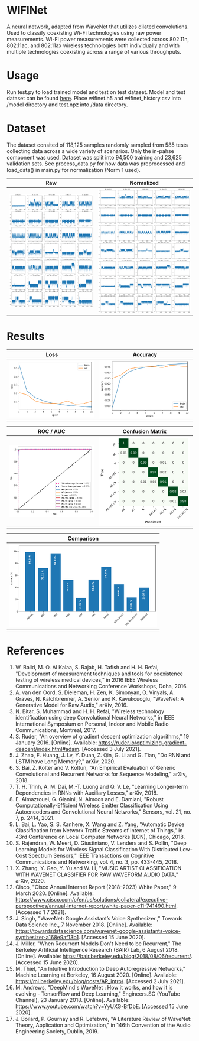 # WIFINet
A neural network, adapted from WaveNet that utilizes dilated convolutions.
Used to classify coexisting Wi-Fi technologies using raw power measurements.
Wi-Fi power measurements were collected across 802.11n, 802.11ac, and 802.11ax wireless technologies both individually and with multiple technologies coexisting across a range of various throughputs.

# Usage
Run test.py to load trained model and test on test dataset.
Model and test dataset can be found [here](https://drive.google.com/drive/folders/1lxk85Lu7JByLs4hyXY3XmtLsCEkX1d7u?usp=sharing).
Place wifinet.h5 and wifinet_history.csv into /model directory and test.npz into /data directory.

# Dataset
The dataset consited of 118,125 samples randomly sampled from 585 tests collecting data across a wide variety of scenarios. Only the in-pahse component was used. Dataset was split into 94,500 training and 23,625 validation sets. See process_data.py for how data was preprocessed and load_data() in main.py for normalization (Norm 1 used).

| Raw               | Normalized        |
| ----------------- | ----------------- |
|<img src=images/samples_raw.png width="400">|<img src=images/samples_normalized1.png width="400">|



# Results
| Loss              | Accuracy          |
| ----------------- | ----------------- |
|<img src=images/wifinet_loss.png width="400">|<img src=images/wifinet_acc.png width="400">|

| ROC / AUC         | Confusion Matrix  |
| ----------------- | ----------------- |
|<img src=images/wifinet_roc.png width="400">|<img src=images/wifinet_cf.png width="400">|

| Comparison        |
| ----------------- |
|<img src=images/val_accuracy.png width="400">|

# References
1. W. Balid, M. O. Al Kalaa, S. Rajab, H. Tafish and H. H. Refai, "Development of measurement techniques and tools for coexistence testing of wireless medical devices," in 2016 IEEE Wireless Communications and Networking Conference Workshops, Doha, 2016. 
2. A. van den Oord, S. Dieleman, H. Zen, K. Simonyan, O. Vinyals, A. Graves, N. Kalchbrenner, A. Senior and K. Kavukcuoglu, "WaveNet: A Generative Model for Raw Audio," arXiv, 2016. 
3. N. Bitar, S. Muhammad and H. H. Refai, "Wireless technology identification using deep Convolutional Neural Networks," in IEEE International Symposium on Personal, Indoor and Mobile Radio Communications, Montreal, 2017. 
4. S. Ruder, "An overview of gradient descent optimization algorithms," 19 January 2016. [Online]. Available: https://ruder.io/optimizing-gradient-descent/index.html#adam. [Accessed 3 July 2021].
5. J. Zhao, F. Huang, J. Lv, Y. Duan, Z. Qin, G. Li and G. Tian, "Do RNN and LSTM have Long Memory?," arXiv, 2020. 
6. S. Bai, Z. Kolter and V. Koltun, "An Empirical Evaluation of Generic Convolutional and Recurrent Networks for Sequence Modeling," arXiv, 2018. 
7. T. H. Trinh, A. M. Dai, M.-T. Luong and Q. V. Le, "Learning Longer-term Dependencies in RNNs with Auxiliary Losses," arXiv, 2018. 
8. E. Almazrouei, G. Gianini, N. Almoos and E. Damiani, "Robust Computationally-Efficient Wireless Emitter Classification Using Autoencoders and Convolutional Neural Networks," Sensors, vol. 21, no. 7, p. 2414, 2021. 
9. L. Bai, L. Yao, S. S. Kanhere, X. Wang and Z. Yang, "Automatic Device Classification from Network Traffic Streams of Internet of Things," in 43rd Conference on Local Computer Networks (LCN), Chicago, 2018. 
10. S. Rajendran, W. Meert, D. Giustiniano, V. Lenders and S. Pollin, "Deep Learning Models for Wireless Signal Classification With Distributed Low-Cost Spectrum Sensors," IEEE Transactions on Cognitive Communications and Networking, vol. 4, no. 3, pp. 433-445, 2018. 
11. X. Zhang, Y. Gao, Y. Yu and W. Li, "MUSIC ARTIST CLASSIFICATION WITH WAVENET CLASSIFIER FOR RAW WAVEFORM AUDIO DATA," arXiv, 2020. 
12. Cisco, "Cisco Annual Internet Report (2018–2023) White Paper," 9 March 2020. [Online]. Available: https://www.cisco.com/c/en/us/solutions/collateral/executive-perspectives/annual-internet-report/white-paper-c11-741490.html. [Accessed 1 7 2021].
13. J. Singh, "WaveNet: Google Assistant’s Voice Synthesizer.," Towards Data Science Inc., 7 November 2018. [Online]. Available: https://towardsdatascience.com/wavenet-google-assistants-voice-synthesizer-a168e9af13b1. [Accessed 15 June 2020].
14. J. Miller, "When Recurrent Models Don't Need to be Recurrent," The Berkeley Artificial Intelligence Research (BAIR) Lab, 6 August 2018. [Online]. Available: https://bair.berkeley.edu/blog/2018/08/06/recurrent/. [Accessed 15 June 2020].
15. M. Thiel, "An Intuitive Introduction to Deep Autoregressive Networks," Machine Learning at Berkeley, 16 August 2020. [Online]. Available: https://ml.berkeley.edu/blog/posts/AR_intro/. [Accessed 2 July 2021].
16. M. Andrews, "DeepMind's WaveNet : How it works, and how it is evolving - TensorFlow and Deep Learning," Engineers.SG (YouTube Channel), 23 January 2018. [Online]. Available: https://www.youtube.com/watch?v=YyUXG-BfDbE. [Accessed 15 June 2020].
17. J. Boilard, P. Gournay and R. Lefebvre, "A Literature Review of WaveNet: Theory, Application and Optimization," in 146th Convention of the Audio Engineering Society, Dublin, 2019. 

